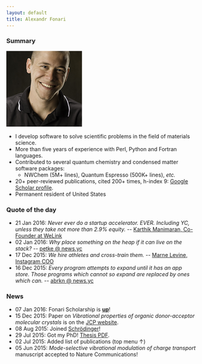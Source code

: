 ```yaml
---
layout: default
title: Alexandr Fonari
---
```


### Summary

![](me.jpg)

 - I develop software to solve scientific problems in the field of materials science.
 - More than five years of experience with Perl, Python and Fortran languages.
 - Contributed to several quantum chemistry and condensed matter software packages:
    - NWChem (5M+ lines), Quantum Espresso (500K+ lines), *etc.*
 - 20+ peer-reviewed publications, cited 200+ times, h-index 9: [Google Scholar profile](https://scholar.google.com/citations?user=ZkBvorAAAAAJ).
 - Permanent resident of United States

### Quote of the day

 - 21 Jan 2016: *Never ever do a startup accelerator. EVER. Including YC, unless they take not more than 2.9% equity.* -- [Karthik Manimaran, Co-Founder at WeLink](http://www.karthikmanimaran.com/2016/01/21/why-we-applied-to-yc-despite-having-gone-through-another-accelerator/)
 - 02 Jan 2016: *Why place something on the heap if it can live on the stack?* -- [petke @ news.yc](https://news.ycombinator.com/item?id=10826635)
 - 17 Dec 2015: *We hire athletes and cross-train them.* -- [Marne Levine, Instagram COO](http://bloom.bg/1P7DkXA)
 - 16 Dec 2015: *Every program attempts to expand until it has an app store. Those programs which cannot so expand are replaced by ones which can.* -- [abrkn @ news.yc](https://news.ycombinator.com/item?id=10741954)

### News

 - 07 Jan 2016: Fonari Scholarship is **[up](/scholarship.html)**!
 - 15 Dec 2015: Paper on *Vibrational properties of organic donor-acceptor molecular crystals* is on the [JCP website](http://dx.doi.org/10.1063/1.4936965).
 - 08 Aug 2015: Joined [Schr&ouml;dinger](http://www.schrodinger.com/materials/)!
 - 29 Jul 2015: Got my PhD! [Thesis PDF](http://afonari.com/FONARI-DISSERTATION-2015.pdf).
 - 02 Jul 2015: Added list of publications (top menu &uarr;)
 - 05 Jun 2015: *Mode-selective vibrational modulation of charge transport* manuscript accepted to Nature Communications!
